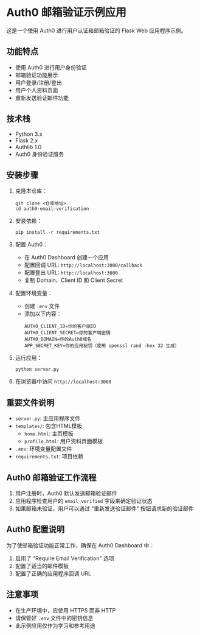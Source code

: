 # Auth0 邮箱验证示例应用

这是一个使用 Auth0 进行用户认证和邮箱验证的 Flask Web 应用程序示例。

## 功能特点

- 使用 Auth0 进行用户身份验证
- 邮箱验证功能展示
- 用户登录/注册/登出
- 用户个人资料页面
- 重新发送验证邮件功能

## 技术栈

- Python 3.x
- Flask 2.x
- Authlib 1.0
- Auth0 身份验证服务

## 安装步骤

1. 克隆本仓库：
   ```
   git clone <仓库地址>
   cd auth0-email-verification
   ```

2. 安装依赖：
   ```
   pip install -r requirements.txt
   ```

3. 配置 Auth0：
   - 在 Auth0 Dashboard 创建一个应用
   - 配置回调 URL: `http://localhost:3000/callback`
   - 配置登出 URL: `http://localhost:3000`
   - 复制 Domain、Client ID 和 Client Secret

4. 配置环境变量：
   - 创建 `.env` 文件
   - 添加以下内容：
     ```
     AUTH0_CLIENT_ID=你的客户端ID
     AUTH0_CLIENT_SECRET=你的客户端密钥
     AUTH0_DOMAIN=你的Auth0域名
     APP_SECRET_KEY=你的应用秘钥（使用 openssl rand -hex 32 生成）
     ```

5. 运行应用：
   ```
   python server.py
   ```

6. 在浏览器中访问 `http://localhost:3000`

## 重要文件说明

- `server.py`: 主应用程序文件
- `templates/`: 包含HTML模板
  - `home.html`: 主页模板
  - `profile.html`: 用户资料页面模板
- `.env`: 环境变量配置文件
- `requirements.txt`: 项目依赖

## Auth0 邮箱验证工作流程

1. 用户注册时，Auth0 默认发送邮箱验证邮件
2. 应用程序检查用户的 `email_verified` 字段来确定验证状态
3. 如果邮箱未验证，用户可以通过 "重新发送验证邮件" 按钮请求新的验证邮件

## Auth0 配置说明

为了使邮箱验证功能正常工作，确保在 Auth0 Dashboard 中：

1. 启用了 "Require Email Verification" 选项
2. 配置了适当的邮件模板
3. 配置了正确的应用程序回调 URL

## 注意事项

- 在生产环境中，应使用 HTTPS 而非 HTTP
- 请保管好 `.env` 文件中的密钥信息
- 此示例应用仅作为学习和参考用途 